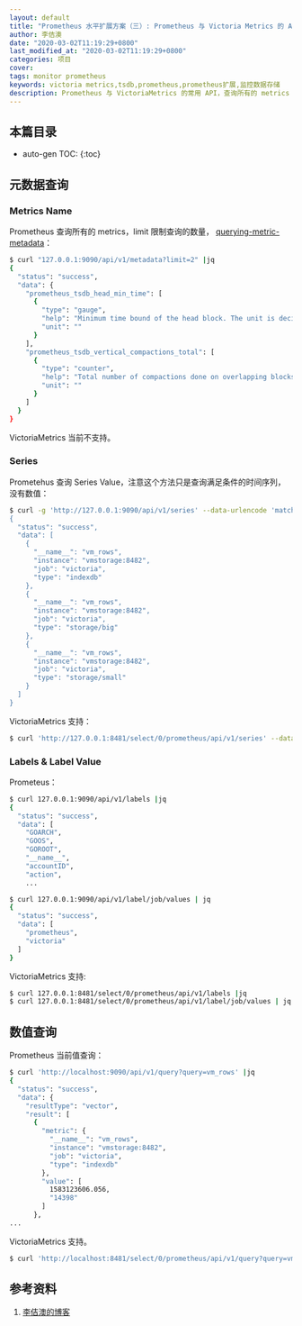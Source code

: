 ```yaml
---
layout: default
title: "Prometheus 水平扩展方案（三）: Prometheus 与 Victoria Metrics 的 API"
author: 李佶澳
date: "2020-03-02T11:19:29+0800"
last_modified_at: "2020-03-02T11:19:29+0800"
categories: 项目
cover:
tags: monitor prometheus
keywords: victoria metrics,tsdb,prometheus,prometheus扩展,监控数据存储
description: Prometheus 与 VictoriaMetrics 的常用 API，查询所有的 metrics name、labels 等
---
```


## 本篇目录

* auto-gen TOC:
{:toc}

## 元数据查询

### Metrics Name

Prometheus 查询所有的 metrics，limit 限制查询的数量， [querying-metric-metadata][2]：

```sh
$ curl "127.0.0.1:9090/api/v1/metadata?limit=2" |jq
{
  "status": "success",
  "data": {
    "prometheus_tsdb_head_min_time": [
      {
        "type": "gauge",
        "help": "Minimum time bound of the head block. The unit is decided by the library consumer.",
        "unit": ""
      }
    ],
    "prometheus_tsdb_vertical_compactions_total": [
      {
        "type": "counter",
        "help": "Total number of compactions done on overlapping blocks.",
        "unit": ""
      }
    ]
  }
}
```

VictoriaMetrics 当前不支持。

### Series 

Prometehus 查询 Series Value，注意这个方法只是查询满足条件的时间序列，没有数值：

```sh
$ curl -g 'http://127.0.0.1:9090/api/v1/series' --data-urlencode 'match[]=vm_rows{}'  --data-urlencode 'start=2020-03-02T00:00:00Z|jq
{
  "status": "success",
  "data": [
    {
      "__name__": "vm_rows",
      "instance": "vmstorage:8482",
      "job": "victoria",
      "type": "indexdb"
    },
    {
      "__name__": "vm_rows",
      "instance": "vmstorage:8482",
      "job": "victoria",
      "type": "storage/big"
    },
    {
      "__name__": "vm_rows",
      "instance": "vmstorage:8482",
      "job": "victoria",
      "type": "storage/small"
    }
  ]
}
```

VictoriaMetrics 支持：

```sh
$ curl 'http://127.0.0.1:8481/select/0/prometheus/api/v1/series' --data-urlencode 'match[]=vm_rows{}' |jq
```

### Labels & Label Value

Prometeus：

```sh
$ curl 127.0.0.1:9090/api/v1/labels |jq
{
  "status": "success",
  "data": [
    "GOARCH",
    "GOOS",
    "GOROOT",
    "__name__",
    "accountID",
    "action",
    ...
```

```sh
$ curl 127.0.0.1:9090/api/v1/label/job/values | jq
{
  "status": "success",
  "data": [
    "prometheus",
    "victoria"
  ]
}
```

VictoriaMetrics 支持:

```sh
$ curl 127.0.0.1:8481/select/0/prometheus/api/v1/labels |jq
$ curl 127.0.0.1:8481/select/0/prometheus/api/v1/label/job/values | jq
```

## 数值查询

Prometheus 当前值查询：

```sh
$ curl 'http://localhost:9090/api/v1/query?query=vm_rows' |jq
{
  "status": "success",
  "data": {
    "resultType": "vector",
    "result": [
      {
        "metric": {
          "__name__": "vm_rows",
          "instance": "vmstorage:8482",
          "job": "victoria",
          "type": "indexdb"
        },
        "value": [
          1583123606.056,
          "14398"
        ]
      },
...
```

VictoriaMetrics 支持。

```sh
$ curl 'http://localhost:8481/select/0/prometheus/api/v1/query?query=vm_rows' |jq
```

## 参考资料

1. [李佶澳的博客][1]

[1]: https://www.lijiaocn.com "李佶澳的博客"
[2]: https://prometheus.io/docs/prometheus/latest/querying/api/#querying-metric-metadata "querying-metric-metadata"
